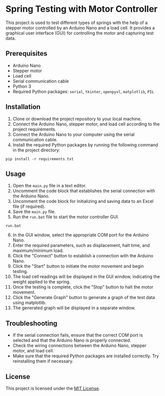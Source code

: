 # Spring Testing with Motor Controller

This project is used to test different types of springs with the help of a stepper motor controlled by an Arduino Nano and a load cell. It provides a graphical user interface (GUI) for controlling the motor and capturing test data.

## Prerequisites

- Arduino Nano
- Stepper motor
- Load cell
- Serial communication cable
- Python 3
- Required Python packages: `serial`, `tkinter`, `openpyxl`, `matplotlib`, `PIL`

## Installation

1. Clone or download the project repository to your local machine.
2. Connect the Arduino Nano, stepper motor, and load cell according to the project requirements.
3. Connect the Arduino Nano to your computer using the serial communication cable.
4. Install the required Python packages by running the following command in the project directory:

```angular2html
pip install -r requirements.txt
```



## Usage

1. Open the `main.py` file in a text editor.
2. Uncomment the code block that establishes the serial connection with the Arduino Nano.
3. Uncomment the code block for initializing and saving data to an Excel file (if required).
4. Save the `main.py` file.
5. Run the `run.bat` file to start the motor controller GUI.


```angular2html
run.bat
```


6. In the GUI window, select the appropriate COM port for the Arduino Nano.
7. Enter the required parameters, such as displacement, halt time, and maximum/minimum load.
8. Click the "Connect" button to establish a connection with the Arduino Nano.
9. Click the "Start" button to initiate the motor movement and begin testing.
10. The load cell readings will be displayed in the GUI window, indicating the weight applied to the spring.
11. Once the testing is complete, click the "Stop" button to halt the motor movement.
12. Click the "Generate Graph" button to generate a graph of the test data using matplotlib.
13. The generated graph will be displayed in a separate window.

## Troubleshooting

- If the serial connection fails, ensure that the correct COM port is selected and that the Arduino Nano is properly connected.
- Check the wiring connections between the Arduino Nano, stepper motor, and load cell.
- Make sure that the required Python packages are installed correctly. Try reinstalling them if necessary.

## License

This project is licensed under the [MIT License](LICENSE).

